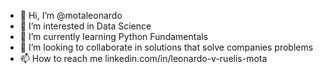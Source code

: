 - 👋 Hi, I’m @motaleonardo
- 👀 I’m interested in Data Science
- 🌱 I’m currently learning Python Fundamentals
- 💞️ I’m looking to collaborate in solutions that solve companies problems
- 📫 How to reach me linkedin.com/in/leonardo-v-ruelis-mota

<!---
motaleonardo/motaleonardo is a ✨ special ✨ repository because its `README.md` (this file) appears on your GitHub profile.
You can click the Preview link to take a look at your changes.
--->

